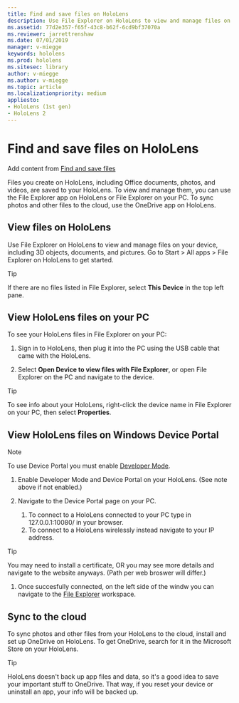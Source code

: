 ```yaml
---
title: Find and save files on HoloLens
description: Use File Explorer on HoloLens to view and manage files on your device
ms.assetid: 77d2e357-f65f-43c8-b62f-6cd9bf37070a
ms.reviewer: jarrettrenshaw
ms.date: 07/01/2019
manager: v-miegge
keywords: hololens
ms.prod: hololens
ms.sitesec: library
author: v-miegge
ms.author: v-miegge
ms.topic: article
ms.localizationpriority: medium
appliesto:
- HoloLens (1st gen)
- HoloLens 2
---
```


# Find and save files on HoloLens

Add content from [Find and save files](https://docs.microsoft.com/windows/mixed-reality/saving-and-finding-your-files)


Files you create on HoloLens, including Office documents, photos, and videos, are saved to your HoloLens. To view and manage them, you can use the File Explorer app on HoloLens or File Explorer on your PC. To sync photos and other files to the cloud, use the OneDrive app on HoloLens.

## View files on HoloLens

Use File Explorer on HoloLens to view and manage files on your device, including 3D objects, documents, and pictures. Go to Start  > All apps  > File Explorer  on HoloLens to get started.

>[!TIP]
>If there are no files listed in File Explorer, select **This Device** in the top left pane.

## View HoloLens files on your PC

To see your HoloLens files in File Explorer on your PC:

1. Sign in to HoloLens, then plug it into the PC using the USB cable that came with the HoloLens.

1. Select **Open Device to view files with File Explorer**, or open File Explorer on the PC and navigate to the device.

>[!TIP]
>To see info about your HoloLens, right-click the device name in File Explorer on your PC, then select **Properties**.

## View HoloLens files on Windows Device Portal

>[!NOTE]
>To use Device Portal you must enable [Developer Mode](https://docs.microsoft.com/en-us/windows/mixed-reality/using-the-windows-device-portal#setting-up-hololens-to-use-windows-device-portal).

1. Enable Developer Mode and Device Portal on your HoloLens. (See note above if not enabled.)

1. Navigate to the Device Portal page on your PC.
    1. To connect to a HoloLens connected to your PC type in 127.0.0.1:10080/ in your browser.
    1. To connect to a HoloLens wirelessly instead navigate to your IP address. 
  
>[!TIP]
>You may need to install a certificate, OR you may see more details and navigate to the website anyways. (Path per web broswer will differ.)

1. Once succesfully connected, on the left side of the windw you can navigate to the [File Explorer](https://docs.microsoft.com/en-us/windows/mixed-reality/using-the-windows-device-portal#file-explorer) workspace.

## Sync to the cloud

To sync photos and other files from your HoloLens to the cloud, install and set up OneDrive on HoloLens. To get OneDrive, search for it in the Microsoft Store on your HoloLens.

>[!TIP]
>HoloLens doesn't back up app files and data, so it's a good idea to save your important stuff to OneDrive. That way, if you reset your device or uninstall an app, your info will be backed up.
